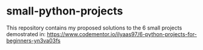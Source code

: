 # small-python-projects
This repository contains my proposed solutions to the 6 small projects demostrated in: https://www.codementor.io/ilyaas97/6-python-projects-for-beginners-yn3va03fs
